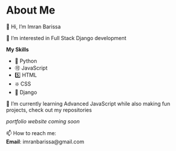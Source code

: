 <h1>About Me</h1>
<p>👋 Hi, I’m Imran Barissa</p>
<p> 👀 I’m interested in Full Stack Django development</p>
<section>
<b>My Skills</b>
<ul>
<li>🐍 Python</li>
<li>🉑 JavaScript</li>
<li>5️⃣ HTML</li>
<li>❇️ CSS</li>
<li>🔰 Django</li>
</ul>
</section>
<p> 🌱 I’m currently learning Advanced JavaScript while also making fun projects, check out my repositories</p>
<p><i>portfolio website coming soon</i></p>
<p>📫 How to reach me:<br>
<b>Email</b>: imranbarissa@gmail.com</p>

